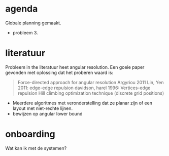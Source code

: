# agenda

Globale planning gemaakt. 
  * probleem 3.


# literatuur
Probleem in the literatuur heet angular resolution.
Een goeie paper gevonden met oplossing dat het proberen waard is:
> Force-directed approach for angular resolution Argyriou 2011
> Lin, Yen 2011: edge-edge repulsion
> davidson, harel 1996: Vertices-edge repulsion
> Hill climbing optimization technique (discrete grid positions)

* Meerdere algoritmes met veronderstelling dat ze planar zijn of een layout met niet-rechte lijnen.
* bewijzen op angular lower bound

# onboarding
Wat kan ik met de systemen? 
